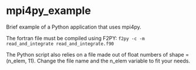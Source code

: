 # mpi4py_example
Brief example of a Python application that uses mpi4py.

The fortran file must be compiled using F2PY:
`f2py -c -m read_and_integrate read_and_integrate.f90`

The Python script also relies on a file made out of float numbers of shape = (n_elem, 11). Change the file name and the n_elem variable to fit your needs.

